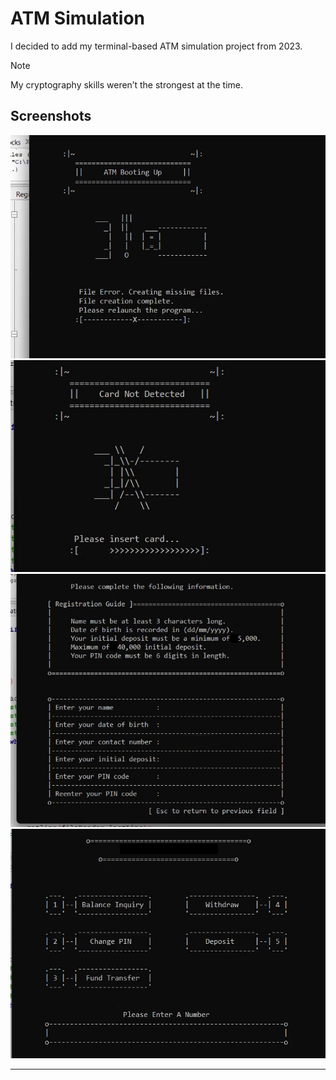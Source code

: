 # ATM Simulation
I decided to add my terminal-based ATM simulation project from 2023.
> [!NOTE]
> My cryptography skills weren’t the strongest at the time.

## Screenshots
![1](Screenshots/1.png)
![2](Screenshots/2.png)
![3](Screenshots/3.png)
![4](Screenshots/4.png)

---
